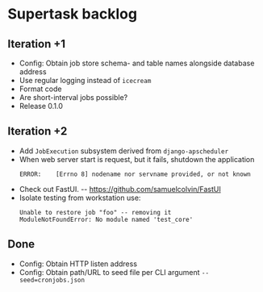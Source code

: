 # Supertask backlog

## Iteration +1
- Config: Obtain job store schema- and table names alongside database address
- Use regular logging instead of `icecream`
- Format code
- Are short-interval jobs possible?
- Release 0.1.0

## Iteration +2
- Add `JobExecution` subsystem derived from `django-apscheduler`
- When web server start is request, but it fails, shutdown the application
  ```
  ERROR:    [Errno 8] nodename nor servname provided, or not known
  ```
- Check out FastUI. -- https://github.com/samuelcolvin/FastUI
- Isolate testing from workstation use:
  ```
  Unable to restore job "foo" -- removing it
  ModuleNotFoundError: No module named 'test_core'
  ```


## Done
- Config: Obtain HTTP listen address
- Config: Obtain path/URL to seed file per CLI argument `--seed=cronjobs.json`
